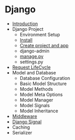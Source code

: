 # Django


- [Introduction](./django_intro.md)
- Django Project
    - Environment Setup
    - [Install](./install.md)
    - [Create project and app](./create_project.md)
    - django-admin
    - [manage.py](./manage.py.md)
    - settings.py
- [Request LifeCycle](./django_request_lifecycle.md)
- Model and Database
    - Database Configuration
    - Basic Model Structure
    - Model Methods
    - Model Meta Options
    - Model Manager
    - Model Signals
    - Model Inheritance
- [Middleware](./middleware.md)
- [Django Signal](./signal.md)
- Caching
- Serializer
